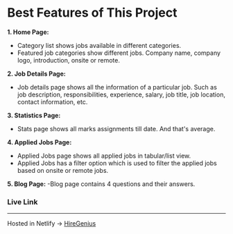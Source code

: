 # Best Features of This Project

**1. Home Page:**
- Category list shows jobs available in different categories.
- Featured job categories show different jobs. Company name, company logo, introduction, onsite or remote.

**2. Job Details Page:**
- Job details page shows all the information of a particular job. Such as job description, responsibilities, experience, salary, job title, job location, contact information, etc.

**3. Statistics Page:**
- Stats page shows all marks assignments till date. And that's average.

**4. Applied Jobs Page:**
- Applied Jobs page shows all applied jobs in tabular/list view.
- Applied Jobs has a filter option which is used to filter the applied jobs based on onsite or remote jobs.

**5. Blog Page:**
-Blog page contains 4 questions and their answers.

### Live Link
___
Hosted in Netlify -> [HireGenius](https://hire-genius.netlify.app/)

